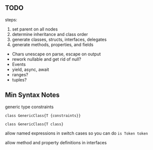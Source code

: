 ## TODO

steps:
1. set parent on all nodes
2. determine inheritance and class order
3. generate classes, structs, interfaces, delegates
4. generate methods, properties, and fields

* Chars unescape on parse, escape on output
* rework nullable and get rid of null?
* Events
* yield, async, await
* ranges?
* tuples?

## Min Syntax Notes

generic type constraints
```
class GenericClass{T {constraints}}

class GenericClass{T class}
```

allow named expressions in switch cases so you can do `is Token token`

allow method and property definitions in interfaces
